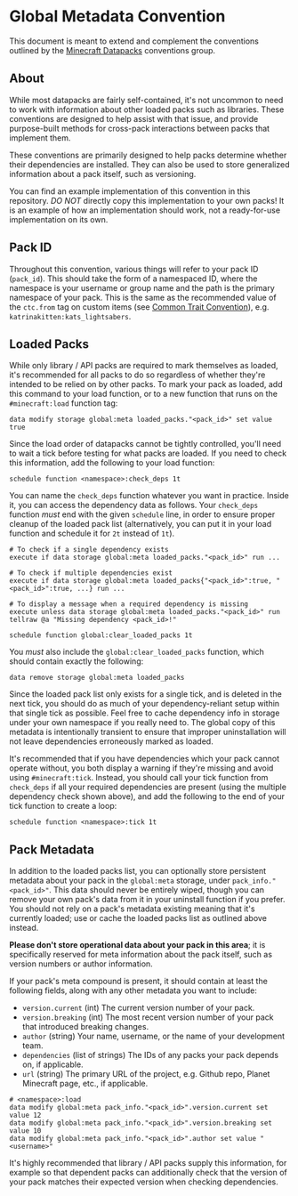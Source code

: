 # Global Metadata Convention

This document is meant to extend and complement the conventions outlined by the [Minecraft Datapacks](https://mc-datapacks.github.io/en/) conventions group.

## About 

While most datapacks are fairly self-contained, it's not uncommon to need to work with information about other loaded packs such as libraries. These conventions are designed to help assist with that issue, and provide purpose-built methods for cross-pack interactions between packs that implement them.

These conventions are primarily designed to help packs determine whether their dependencies are installed. They can also be used to store generalized information about a pack itself, such as versioning.

You can find an example implementation of this convention in this repository. *DO NOT* directly copy this implementation to your own packs! It is an example of how an implementation should work, not a ready-for-use implementation on its own.

## Pack ID

Throughout this convention, various things will refer to your pack ID (`pack_id`). This should take the form of a namespaced ID, where the namespace is your username or group name and the path is the primary namespace of your pack. This is the same as the recommended value of the `ctc.from` tag on custom items (see [Common Trait Convention](https://mc-datapacks.github.io/en/conventions/common_trait.html)), e.g. `katrinakitten:kats_lightsabers`.

## Loaded Packs

While only library / API packs are required to mark themselves as loaded, it's recommended for all packs to do so regardless of whether they're intended to be relied on by other packs. To mark your pack as loaded, add this command to your load function, or to a new function that runs on the `#minecraft:load` function tag:

```mcfunction
data modify storage global:meta loaded_packs."<pack_id>" set value true
```

Since the load order of datapacks cannot be tightly controlled, you'll need to wait a tick before testing for what packs are loaded. If you need to check this information, add the following to your load function:

```mcfunction
schedule function <namespace>:check_deps 1t
```

You can name the `check_deps` function whatever you want in practice. Inside it, you can access the dependency data as follows. Your `check_deps` function *must* end with the given `schedule` line, in order to ensure proper cleanup of the loaded pack list (alternatively, you can put it in your load function and schedule it for `2t` instead of `1t`).

```mcfunction
# To check if a single dependency exists
execute if data storage global:meta loaded_packs."<pack_id>" run ...

# To check if multiple dependencies exist
execute if data storage global:meta loaded_packs{"<pack_id>":true, "<pack_id>":true, ...} run ...

# To display a message when a required dependency is missing
execute unless data storage global:meta loaded_packs."<pack_id>" run tellraw @a "Missing dependency <pack_id>!"

schedule function global:clear_loaded_packs 1t
```

You *must* also include the `global:clear_loaded_packs` function, which should contain exactly the following:

```mcfunction
data remove storage global:meta loaded_packs
```

Since the loaded pack list only exists for a single tick, and is deleted in the next tick, you should do as much of your dependency-reliant setup within that single tick as possible. Feel free to cache dependency info in storage under your own namespace if you really need to. The global copy of this metadata is intentionally transient to ensure that improper uninstallation will not leave dependencies erroneously marked as loaded.

It's recommended that if you have dependencies which your pack cannot operate without, you both display a warning if they're missing and avoid using `#minecraft:tick`. Instead, you should call your tick function from `check_deps` if all your required dependencies are present (using the multiple dependency check shown above), and add the following to the end of your tick function to create a loop:

```mcfunction
schedule function <namespace>:tick 1t
```

## Pack Metadata

In addition to the loaded packs list, you can optionally store persistent metadata about your pack in the `global:meta` storage, under `pack_info."<pack_id>"`. This data should never be entirely wiped, though you can remove your own pack's data from it in your uninstall function if you prefer. You should not rely on a pack's metadata existing meaning that it's currently loaded; use or cache the loaded packs list as outlined above instead.

**Please don't store operational data about your pack in this area**; it is specifically reserved for meta information about the pack itself, such as version numbers or author information.

If your pack's meta compound is present, it should contain at least the following fields, along with any other metadata you want to include:

- `version.current` (int) The current version number of your pack.
- `version.breaking` (int) The most recent version number of your pack that introduced breaking changes. 
- `author` (string) Your name, username, or the name of your development team.
- `dependencies` (list of strings) The IDs of any packs your pack depends on, if applicable.
- `url` (string) The primary URL of the project, e.g. Github repo, Planet Minecraft page, etc., if applicable.

```mcfunction
# <namespace>:load
data modify global:meta pack_info."<pack_id>".version.current set value 12
data modify global:meta pack_info."<pack_id>".version.breaking set value 10
data modify global:meta pack_info."<pack_id>".author set value "<username>"
```

It's highly recommended that library / API packs supply this information, for example so that dependent packs can additionally check that the version of your pack matches their expected version when checking dependencies.
